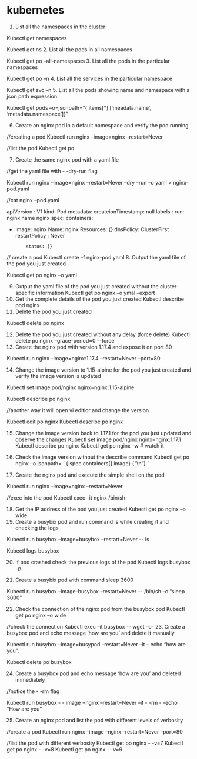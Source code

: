 # kubernetes

1.	List all the namespaces in the cluster

Kubectl get namespaces

Kubectl get ns
2.	List all the pods in all namespaces

Kubectl get po –all-namespaces
3.	List all the pods in the particular namespaces

Kubectl get po –n <namespace name>
4.	List all the services in the particular namespace

Kubectl get svc –n <namespace name>
5.	List all the pods showing name and namespace with a json path expression

Kubectl get pods –o=jsonpath=”{.items[*] [‘meadata.name’, ‘metadata.namespace’]}”


6.	Create an nginx pod in a default namespace and verify the pod running

//creating a pod
Kubectl run nginx –image=nginx –restart=Never

//list the pod
Kubectl get po

7.	Create the same nginx pod with a yaml file

//get the yaml file with - -dry-run flag

Kubectl run nginx –image=nginx –restart=Never –dry –run –o yaml > nginx-pod.yaml

//cat nginx –pod.yaml

apiVersion : V1
kind: Pod
metadata:
     createionTimestamp: null
     labels :
          run: nginx
     name nginx
spec:
    containers:
-	Image: nginx
Name: nginx
Resources: {}
                 dnsPolicy: ClusterFirst
                  restartPolicy : Never
                   
            status: {}
// create a pod
Kubectl create –f nginx-pod.yaml
8.	Output the yaml file of the pod you just created

Kubectl get po nginx –o yaml

9.	Output the yaml file of the pod you just created without the cluster-specific information
Kubectl get po nginx –o ymal –export
10.	Get the complete details of the pod you just created
Kubectl describe pod nginx
11.	Delete the pod you just created

Kubectl delete po nginx

12.	 Delete the pod you just created without any delay (force delete)
Kubectl delete po nginx –grace-period=0 --force
13.	Create the nginx pod with version 1.17.4 and expose it on port 80

Kubectl run nginx –image=nginx:1.17.4 –restart=Never –port=80

14.	Change the image version to 1.15-alpine for the pod you just created and verify the image version is updated

Kubectl set image pod/nginx nginx=nginx:1.15-alpine

Kubectl describe po nginx

//another way it will open vi editior and change the version

Kubectl edit po nginx
Kubectl describe po nginx

15.	Change the image version back to 1.17.1 for the pod you just updated and observe the changes
Kubectl set image pod/nginx nginx=nginx:1.17.1
Kubectl describe po nginx
Kubectl get po nginx –w # watch it
16.	Check the image version without the describe command
Kubectl get po nginx –o jsonpath= ‘ {.spec.containers[].image} {“\n”} ‘

17.	Create the nginx pod and execute the simple shell on the pod

Kubectl run nginx –image=nginx –restart=Never

//exec into the pod
Kubectl exec –it nginx /bin/sh

18.	Get the IP address of the pod you just created 
Kubectl get po nginx –o wide
19.	Create a busybix pod and run command ls while creating it and checking the logs

Kubectl run busybox –image=busybox –restart=Never  -- ls

Kubectl logs busybox

20.	If pod crashed check the previous logs of the pod
Kubectl logs busybox –p

21.	Create a busybix pod with command sleep 3600

Kubectl run busybox –image-busybox –restart=Never -- /bin/sh –c “sleep 3600”

22.	Check the connection of the nginx pod from the busybox pod
Kubectl get po nginx –o wide

//check the connection
Kubectl exec –it busybox   --   wget  –o- <ip address>
23.	Create a busybox pod and echo message ‘how are you’ and delete it manually

Kubectl run busybox –image=busypod –restart=Never –it – echo “how are you”.

Kubectl delete po busybox

24.	Create a busybox pod and echo message ‘how are you’ and deleted immediately

//notice the - -rm flag

Kubectl run busybox - - image =nginx –restart=Never –it - -rm - -echo “How are you”

25.	Create an nginx pod and list the pod with different levels of verbosity

//create a pod
Kubectl run nginx –image –nginx –restart=Never –port=80

//list the pod with different verbosity
Kubectl get po nginx - -v=7
Kubectl get po nginx  - -v=8
Kubectl get po nginx  - -v=9




 

 
